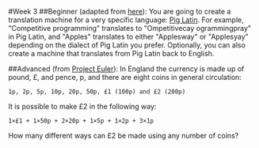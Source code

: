 #Week 3
##Beginner
(adapted from <a href="http://openbookproject.net/pybiblio/practice/wilson/piglatin.php">here</a>): You are going to create a translation machine for a very specific language: <a href="https://en.wikipedia.org/wiki/Pig_Latin">Pig Latin</a>. For example, "Competitive programming" translates to "Ompetitivecay ogrammingpray" in Pig Latin, and "Apples" translates to either "Applesway" or "Applesyay" depending on the dialect of Pig Latin you prefer. Optionally, you can also create a machine that translates from Pig Latin back to English.

##Advanced
(from <a href="http://projecteuler.net/problem=31">Project Euler</a>): In England the currency is made up of pound, £, and pence, p, and there are eight coins in general circulation:

    1p, 2p, 5p, 10p, 20p, 50p, £1 (100p) and £2 (200p)

It is possible to make £2 in the following way:

    1×£1 + 1×50p + 2×20p + 1×5p + 1×2p + 3×1p

How many different ways can £2 be made using any number of coins?